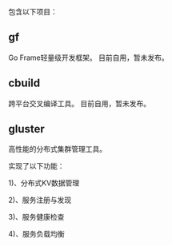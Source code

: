包含以下项目：

## gf
Go Frame轻量级开发框架。
目前自用，暂未发布。

## cbuild
跨平台交叉编译工具。
目前自用，暂未发布。

## gluster
高性能的分布式集群管理工具。

实现了以下功能：

1)、分布式KV数据管理

2)、服务注册与发现

3)、服务健康检查

4)、服务负载均衡

